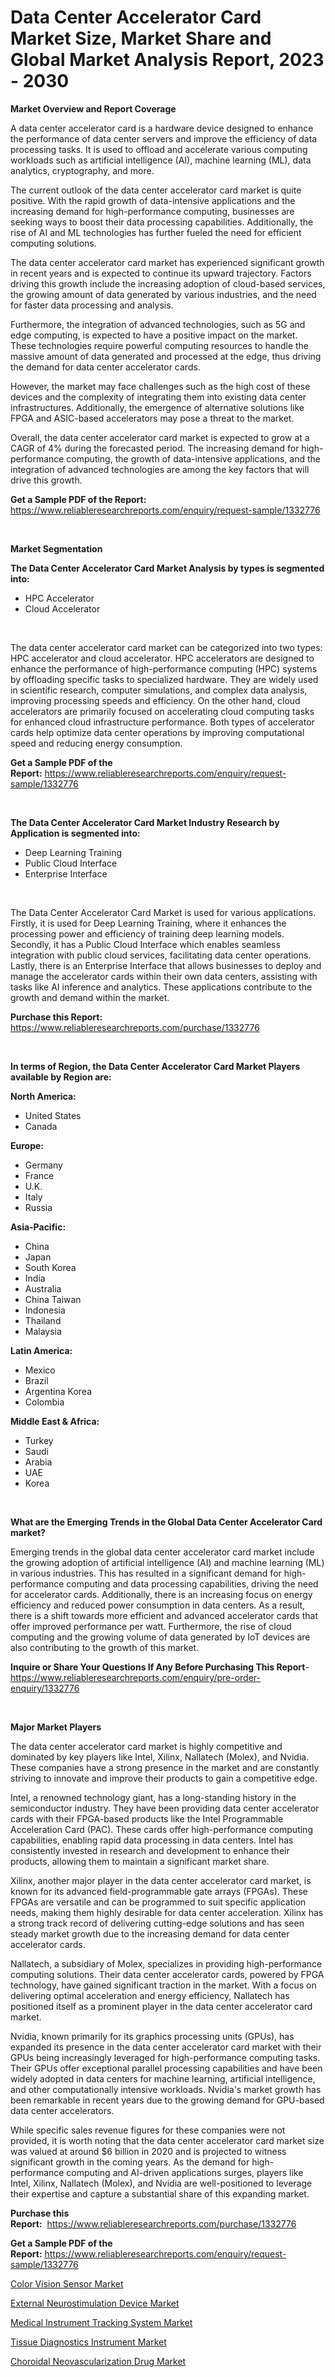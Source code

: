 <p><h1>Data Center Accelerator Card Market Size, Market Share and Global Market Analysis Report, 2023 - 2030</h1></p><p><strong>Market Overview and Report Coverage</strong></p>
<p><p>A data center accelerator card is a hardware device designed to enhance the performance of data center servers and improve the efficiency of data processing tasks. It is used to offload and accelerate various computing workloads such as artificial intelligence (AI), machine learning (ML), data analytics, cryptography, and more.</p><p>The current outlook of the data center accelerator card market is quite positive. With the rapid growth of data-intensive applications and the increasing demand for high-performance computing, businesses are seeking ways to boost their data processing capabilities. Additionally, the rise of AI and ML technologies has further fueled the need for efficient computing solutions.</p><p>The data center accelerator card market has experienced significant growth in recent years and is expected to continue its upward trajectory. Factors driving this growth include the increasing adoption of cloud-based services, the growing amount of data generated by various industries, and the need for faster data processing and analysis.</p><p>Furthermore, the integration of advanced technologies, such as 5G and edge computing, is expected to have a positive impact on the market. These technologies require powerful computing resources to handle the massive amount of data generated and processed at the edge, thus driving the demand for data center accelerator cards.</p><p>However, the market may face challenges such as the high cost of these devices and the complexity of integrating them into existing data center infrastructures. Additionally, the emergence of alternative solutions like FPGA and ASIC-based accelerators may pose a threat to the market.</p><p>Overall, the data center accelerator card market is expected to grow at a CAGR of 4% during the forecasted period. The increasing demand for high-performance computing, the growth of data-intensive applications, and the integration of advanced technologies are among the key factors that will drive this growth.</p></p>
<p><strong>Get a Sample PDF of the Report:</strong> <a href="https://www.reliableresearchreports.com/enquiry/request-sample/1332776">https://www.reliableresearchreports.com/enquiry/request-sample/1332776</a></p>
<p>&nbsp;</p>
<p><strong>Market Segmentation</strong></p>
<p><strong>The Data Center Accelerator Card Market Analysis by types is segmented into:</strong></p>
<p><ul><li>HPC Accelerator</li><li>Cloud Accelerator</li></ul></p>
<p>&nbsp;</p>
<p><p>The data center accelerator card market can be categorized into two types: HPC accelerator and cloud accelerator. HPC accelerators are designed to enhance the performance of high-performance computing (HPC) systems by offloading specific tasks to specialized hardware. They are widely used in scientific research, computer simulations, and complex data analysis, improving processing speeds and efficiency. On the other hand, cloud accelerators are primarily focused on accelerating cloud computing tasks for enhanced cloud infrastructure performance. Both types of accelerator cards help optimize data center operations by improving computational speed and reducing energy consumption.</p></p>
<p><strong>Get a Sample PDF of the Report:</strong>&nbsp;<a href="https://www.reliableresearchreports.com/enquiry/request-sample/1332776">https://www.reliableresearchreports.com/enquiry/request-sample/1332776</a></p>
<p>&nbsp;</p>
<p><strong>The Data Center Accelerator Card Market Industry Research by Application is segmented into:</strong></p>
<p><ul><li>Deep Learning Training</li><li>Public Cloud Interface</li><li>Enterprise Interface</li></ul></p>
<p>&nbsp;</p>
<p><p>The Data Center Accelerator Card Market is used for various applications. Firstly, it is used for Deep Learning Training, where it enhances the processing power and efficiency of training deep learning models. Secondly, it has a Public Cloud Interface which enables seamless integration with public cloud services, facilitating data center operations. Lastly, there is an Enterprise Interface that allows businesses to deploy and manage the accelerator cards within their own data centers, assisting with tasks like AI inference and analytics. These applications contribute to the growth and demand within the market.</p></p>
<p><strong>Purchase this Report:</strong>&nbsp; <a href="https://www.reliableresearchreports.com/purchase/1332776">https://www.reliableresearchreports.com/purchase/1332776</a></p>
<p>&nbsp;</p>
<p><strong>In terms of Region, the Data Center Accelerator Card Market Players available by Region are:</strong></p>
<p>
    <p> <strong> North America: </strong>
        <ul>
            <li>United States</li>
            <li>Canada</li>
        </ul>
        </p> 
    <p> <strong> Europe: </strong>
        <ul>
            <li>Germany</li>
            <li>France</li>
            <li>U.K.</li>
            <li>Italy</li>
            <li>Russia</li>
        </ul>
        </p> 
    <p> <strong> Asia-Pacific: </strong>
        <ul>
            <li>China</li>
            <li>Japan</li>
            <li>South Korea</li>
            <li>India</li>
            <li>Australia</li>
            <li>China Taiwan</li>
            <li>Indonesia</li>
            <li>Thailand</li>
            <li>Malaysia</li>
        </ul>
        </p> 
    <p> <strong> Latin America: </strong>
        <ul>
            <li>Mexico</li>
            <li>Brazil</li>
            <li>Argentina Korea</li>
            <li>Colombia</li>
        </ul>
        </p> 
    <p> <strong> Middle East & Africa: </strong>
        <ul>
            <li>Turkey</li>
            <li>Saudi</li>
            <li>Arabia</li>
            <li>UAE</li>
            <li>Korea</li>
        </ul>
    </p>
    </p>
<p>&nbsp;</p>
<p><strong>What are the Emerging Trends in the Global Data Center Accelerator Card market?</strong></p>
<p><p>Emerging trends in the global data center accelerator card market include the growing adoption of artificial intelligence (AI) and machine learning (ML) in various industries. This has resulted in a significant demand for high-performance computing and data processing capabilities, driving the need for accelerator cards. Additionally, there is an increasing focus on energy efficiency and reduced power consumption in data centers. As a result, there is a shift towards more efficient and advanced accelerator cards that offer improved performance per watt. Furthermore, the rise of cloud computing and the growing volume of data generated by IoT devices are also contributing to the growth of this market.</p></p>
<p><strong>Inquire or Share Your Questions If Any Before Purchasing This Report</strong>- <a href="https://www.reliableresearchreports.com/enquiry/pre-order-enquiry/1332776">https://www.reliableresearchreports.com/enquiry/pre-order-enquiry/1332776</a></p>
<p>&nbsp;</p>
<p><strong>Major Market Players</strong></p>
<p><p>The data center accelerator card market is highly competitive and dominated by key players like Intel, Xilinx, Nallatech (Molex), and Nvidia. These companies have a strong presence in the market and are constantly striving to innovate and improve their products to gain a competitive edge.</p><p>Intel, a renowned technology giant, has a long-standing history in the semiconductor industry. They have been providing data center accelerator cards with their FPGA-based products like the Intel Programmable Acceleration Card (PAC). These cards offer high-performance computing capabilities, enabling rapid data processing in data centers. Intel has consistently invested in research and development to enhance their products, allowing them to maintain a significant market share.</p><p>Xilinx, another major player in the data center accelerator card market, is known for its advanced field-programmable gate arrays (FPGAs). These FPGAs are versatile and can be programmed to suit specific application needs, making them highly desirable for data center acceleration. Xilinx has a strong track record of delivering cutting-edge solutions and has seen steady market growth due to the increasing demand for data center accelerator cards.</p><p>Nallatech, a subsidiary of Molex, specializes in providing high-performance computing solutions. Their data center accelerator cards, powered by FPGA technology, have gained significant traction in the market. With a focus on delivering optimal acceleration and energy efficiency, Nallatech has positioned itself as a prominent player in the data center accelerator card market.</p><p>Nvidia, known primarily for its graphics processing units (GPUs), has expanded its presence in the data center accelerator card market with their GPUs being increasingly leveraged for high-performance computing tasks. Their GPUs offer exceptional parallel processing capabilities and have been widely adopted in data centers for machine learning, artificial intelligence, and other computationally intensive workloads. Nvidia's market growth has been remarkable in recent years due to the growing demand for GPU-based data center accelerators.</p><p>While specific sales revenue figures for these companies were not provided, it is worth noting that the data center accelerator card market size was valued at around $6 billion in 2020 and is projected to witness significant growth in the coming years. As the demand for high-performance computing and AI-driven applications surges, players like Intel, Xilinx, Nallatech (Molex), and Nvidia are well-positioned to leverage their expertise and capture a substantial share of this expanding market.</p></p>
<p><strong>Purchase this Report:</strong>&nbsp;&nbsp;<a href="https://www.reliableresearchreports.com/purchase/1332776">https://www.reliableresearchreports.com/purchase/1332776</a></p>
<p></p>
<p><strong>Get a Sample PDF of the Report:</strong>&nbsp;<a href="https://www.reliableresearchreports.com/enquiry/request-sample/1332776">https://www.reliableresearchreports.com/enquiry/request-sample/1332776</a></p>
<p><p><a href="https://medium.com/@gerardowolf/color-vision-sensor-market-size-growth-forecast-2023-2030-9f4c86748069">Color Vision Sensor Market</a></p><p><a href="https://www.linkedin.com/pulse/external-neurostimulation-device-market-size-2023-2030/">External Neurostimulation Device Market</a></p><p><a href="https://medium.com/@santaraynor/medical-instrument-tracking-system-market-size-cagr-trends-2024-2030-d2b39e830128">Medical Instrument Tracking System Market</a></p><p><a href="https://www.linkedin.com/pulse/tissue-diagnostics-instrument-market-insights-players-forecast/">Tissue Diagnostics Instrument Market</a></p><p><a href="https://www.linkedin.com/pulse/choroidal-neovascularization-drug-market-insights-players/">Choroidal Neovascularization Drug Market</a></p></p>